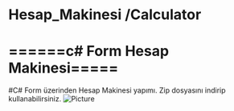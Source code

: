 # Hesap_Makinesi /Calculator
# ======c# Form Hesap Makinesi=====
#C# Form üzerinden Hesap Makinesi yapımı.
Zip dosyasını indirip kullanabilirsiniz.
![Picture](https://user-images.githubusercontent.com/75863129/236577515-db93f649-201c-4e57-81a7-1be81c242338.png)
